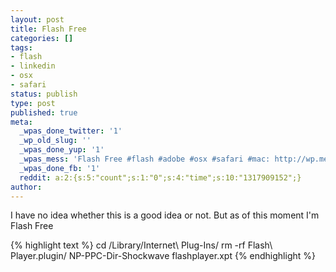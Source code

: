 ```yaml
---
layout: post
title: Flash Free
categories: []
tags:
- flash
- linkedin
- osx
- safari
status: publish
type: post
published: true
meta:
  _wpas_done_twitter: '1'
  _wp_old_slug: ''
  _wpas_done_yup: '1'
  _wpas_mess: 'Flash Free #flash #adobe #osx #safari #mac: http://wp.me/pxxjT-er'
  _wpas_done_fb: '1'
  reddit: a:2:{s:5:"count";s:1:"0";s:4:"time";s:10:"1317909152";}
author: 
---
```

<p>I have no idea whether this is a good idea or not. But as of this moment I'm Flash Free</p>
{% highlight text %}
cd /Library/Internet\ Plug-Ins/
rm -rf Flash\ Player.plugin/ NP-PPC-Dir-Shockwave flashplayer.xpt
{% endhighlight %}</p>
